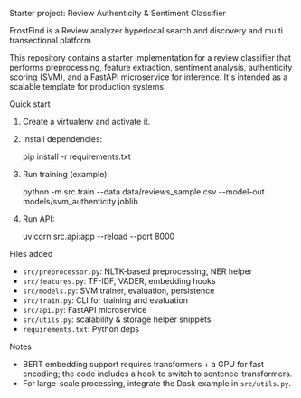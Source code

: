 Starter project: Review Authenticity & Sentiment Classifier

FrostFind is a Review analyzer hyperlocal search and discovery and multi transectional platform


This repository contains a starter implementation for a review classifier that
performs preprocessing, feature extraction, sentiment analysis, authenticity
scoring (SVM), and a FastAPI microservice for inference. It's intended as a
scalable template for production systems.

Quick start
1. Create a virtualenv and activate it.
2. Install dependencies:

   pip install -r requirements.txt

3. Run training (example):

   python -m src.train --data data/reviews_sample.csv --model-out models/svm_authenticity.joblib

4. Run API:

   uvicorn src.api:app --reload --port 8000

Files added
- `src/preprocessor.py`: NLTK-based preprocessing, NER helper
- `src/features.py`: TF-IDF, VADER, embedding hooks
- `src/models.py`: SVM trainer, evaluation, persistence
- `src/train.py`: CLI for training and evaluation
- `src/api.py`: FastAPI microservice
- `src/utils.py`: scalability & storage helper snippets
- `requirements.txt`: Python deps

Notes
- BERT embedding support requires transformers + a GPU for fast encoding; the
  code includes a hook to switch to sentence-transformers.
- For large-scale processing, integrate the Dask example in `src/utils.py`.
